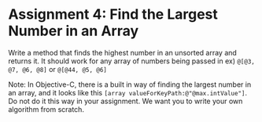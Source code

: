 # Assignment 4: Find the Largest Number in an Array

Write a method that finds the highest number in an unsorted array and returns it. It should work for any array of numbers being passed in ex) `@[@3, @7, @6, @8]` or `@[@44, @5, @6]`

>
Note:
In Objective-C, there is a built in way of finding the largest number in an array, and it looks like this `[array valueForKeyPath:@"@max.intValue"]`. Do not do it this way in your assignment. We want you to write your own algorithm from scratch.